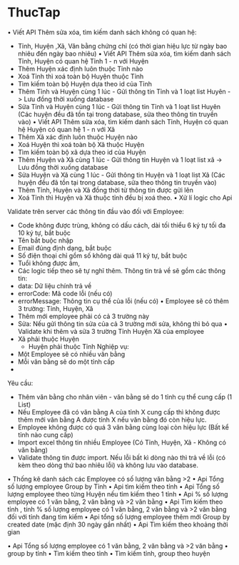 # ThucTap
•	Viết API Thêm sửa xóa, tìm kiếm danh sách không có quan hệ:
+	Tỉnh, Huyện ,Xã, Văn bằng chứng chỉ (có thời gian hiệu lực từ ngày bao nhiêu đến ngày bao nhiêu)
•	Viết API Thêm sửa xóa, tìm kiếm danh sách Tỉnh, Huyện có quan hệ Tỉnh 1 - n với Huyện
+	Thêm Huyện xác định luôn thuộc Tỉnh nào
+	Xoá Tỉnh thì xoá toàn bộ Huyện thuộc Tỉnh
+	Tìm kiếm toàn bộ Huyện dựa theo id của Tỉnh
+	Thêm Tỉnh và Huyện cùng 1 lúc - Gửi thông tin Tỉnh và 1 loạt list Huyên -> Lưu đồng thời xuống database
+	Sửa Tỉnh và Huyện cùng 1 lúc - Gửi thông tin Tỉnh và 1 loạt list Huyên (Các huyện đều đã tồn tại trong database, sửa theo thông tin truyền vào)
•	Viết API Thêm sửa xóa, tìm kiếm danh sách Tỉnh, Huyện có quan hệ Huyện có quan hệ 1 - n với Xã
+	Thêm Xã xác định luôn thuộc Huyện nào
+	Xoá Huyện thì xoá toàn bộ Xã thuộc Huyện
+	Tìm kiếm toàn bộ xã dựa theo id của Huyện
+	Thêm Huyện và Xã cùng 1 lúc - Gửi thông tin Huyện và 1 loạt list xã -> Lưu đồng thời xuống database
+	Sửa Huyện và Xã cùng 1 lúc - Gửi thông tin Huyện và 1 loạt list Xã (Các huyện đều đã tồn tại trong database, sửa theo thông tin truyền vào)
+	 Thêm Tỉnh, Huyện và Xã đồng thời từ thông tin được gửi lên
+	 Xoá Tỉnh thì Huyện và Xã thuộc tỉnh đều bị xoá theo.
•	Xử lí logic cho Api

Validate trên server các thông tin đầu vào đối với Employee:
- Code không được trùng, không có dấu cách, dài tối thiểu 6 ký tự tối đa 10 ký tự, bắt buộc
- Tên bắt buộc nhập 
- Email đúng định dạng, bắt buộc
- Số điện thoại chỉ gồm số không dài quá 11 ký tự, bắt buộc
- Tuổi không được âm, 
- Các logic tiếp theo sẽ tự nghĩ thêm. 
Thông tin trả về sẽ gồm các thông tin:
- data: Dữ liệu chính trả về
- errorCode: Mã code lỗi (nếu có)
- errorMessage: Thông tin cụ thể của lỗi (nếu có)
•	Employee sẽ có thêm 3 trường: Tỉnh, Huyện, Xã
 - Thêm mới employee phải có cả 3 trường này
 - Sửa: Nếu gửi thông tin sửa của cả 3 trường mới sửa, không thì bỏ qua
•	Validate khi thêm và sửa 3 trường Tỉnh Huyện Xã của employee
- Xã phải thuộc Huyện
     -  Huyện phải thuộc Tỉnh
Nghiệp vụ:
 - Một Employee sẽ có nhiều văn bằng
 - Mỗi văn bằng sẽ do một tỉnh cấp
 - 
Yêu cầu:
 - Thêm văn bằng cho nhân viên - văn bằng sẽ do 1 tỉnh cụ thể cung cấp (1 List)
 - Nếu Employee đã có  văn bằng A của tỉnh X cung cấp thì không được thêm mới văn bằng A được tỉnh X nếu văn bằng đó còn hiệu lực.
 - Employee không được có quá 3 văn bằng cùng loại còn hiệu lực (Bất kể tỉnh nào cung cấp)
- Import excel thông tin nhiều Employee (Có Tỉnh, Huyện, Xã - Không có văn bằng)
- Validate thông tin được import. Nếu lỗi bất kì dòng nào thì trả về lỗi (có kèm theo dòng thứ bao nhiêu lỗi) và không lưu vào database.

•	Thống kê danh sách các Employee có số lượng văn bằng >2
•	Api  Tổng số lượng employee Group by Tỉnh
•	Api  tìm kiếm theo tỉnh
•	Api Tổng số lượng employee theo từng Huyện nếu tìm kiếm theo 1 tỉnh
•	Api  % số lượng employee có 1 văn bằng, 2 văn bằng và  >2 văn bằng
•	Api Tìm kiếm theo tỉnh , tính % số lượng employee có 1 văn bằng, 2 văn bằng và  >2 văn bằng đối với tỉnh đang tìm kiếm
•	Api tổng số lượng employee thêm mới Group by created date (mặc định  30 ngày gần nhất)
•	Api Tìm kiếm theo khoảng thời gian

•	 Api Tổng số lượng employee có 1 văn bằng, 2 văn bằng và  >2 văn bằng
•	group by tỉnh
•	Tìm kiếm theo tỉnh 
•	Tìm kiếm tỉnh, group theo huyện
